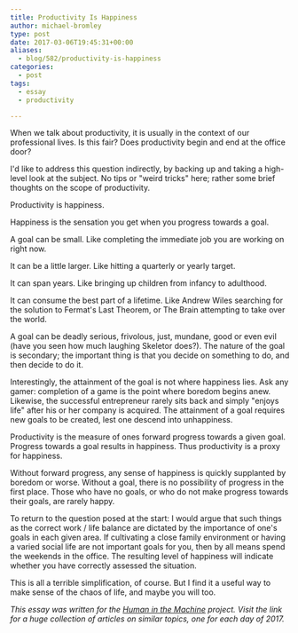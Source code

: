 ```yaml
---
title: Productivity Is Happiness
author: michael-bromley
type: post
date: 2017-03-06T19:45:31+00:00
aliases:
  - blog/582/productivity-is-happiness
categories:
  - post
tags:
  - essay 
  - productivity

---
```

When we talk about productivity, it is usually in the context of our professional lives. Is this fair? Does productivity begin and end at the office door?

I'd like to address this question indirectly, by backing up and taking a high-level look at the subject. No tips or "weird tricks" here; rather some brief thoughts on the scope of productivity.

Productivity is happiness.

Happiness is the sensation you get when you progress towards a goal.

A goal can be small. Like completing the immediate job you are working on right now.

It can be a little larger. Like hitting a quarterly or yearly target.

It can span years. Like bringing up children from infancy to adulthood.

It can consume the best part of a lifetime. Like Andrew Wiles searching for the solution to Fermat's Last Theorem, or The Brain attempting to take over the world.

A goal can be deadly serious, frivolous, just, mundane, good or even evil (have you seen how much laughing Skeletor does?). The nature of the goal is secondary; the important thing is that you decide on something to do, and then decide to do it.

Interestingly, the attainment of the goal is not where happiness lies. Ask any gamer: completion of a game is the point where boredom begins anew. Likewise, the successful entrepreneur rarely sits back and simply "enjoys life" after his or her company is acquired. The attainment of a goal requires new goals to be created, lest one descend into unhappiness.

Productivity is the measure of ones forward progress towards a given goal. Progress towards a goal results in happiness. Thus productivity is a proxy for happiness.

Without forward progress, any sense of happiness is quickly supplanted by boredom or worse. Without a goal, there is no possibility of progress in the first place. Those who have no goals, or who do not make progress towards their goals, are rarely happy.

To return to the question posed at the start: I would argue that such things as the correct work / life balance are dictated by the importance of one's goals in each given area. If cultivating a close family environment or having a varied social life are not important goals for you, then by all means spend the weekends in the office. The resulting level of happiness will indicate whether you have correctly assessed the situation.

This is all a terrible simplification, of course. But I find it a useful way to make sense of the chaos of life, and maybe you will too.

_This essay was written for the [Human in the Machine][1] project. Visit the link for a huge collection of articles on similar topics, one for each day of 2017._

 [1]: https://superyesmore.com/publication/the-human-in-the-machine-a4064599cde2cb3397239e8d72219f48